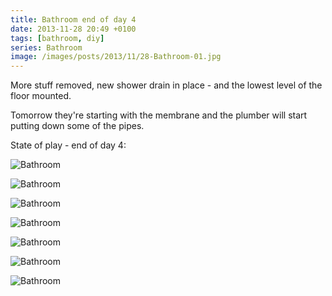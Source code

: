 ```yaml
---
title: Bathroom end of day 4
date: 2013-11-28 20:49 +0100
tags: [bathroom, diy]
series: Bathroom
image: /images/posts/2013/11/28-Bathroom-01.jpg
---
```


More stuff removed, new shower drain in place - and the lowest level of the floor mounted.

Tomorrow they're starting with the membrane and the plumber will start putting down some of the pipes.

State of play - end of day 4:

![Bathroom](/images/posts/2013/11/28-Bathroom-01.jpg)

![Bathroom](/images/posts/2013/11/28-Bathroom-02.jpg)

![Bathroom](/images/posts/2013/11/28-Bathroom-03.jpg)

![Bathroom](/images/posts/2013/11/28-Bathroom-04.jpg)

![Bathroom](/images/posts/2013/11/28-Bathroom-05.jpg)

![Bathroom](/images/posts/2013/11/28-Bathroom-06.jpg)

![Bathroom](/images/posts/2013/11/28-Bathroom-07.jpg)
